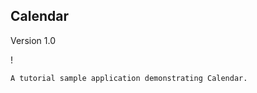 ## Calendar

Version 1.0

! [](screenshot.png)

    A tutorial sample application demonstrating Calendar.
